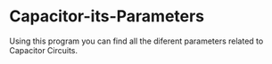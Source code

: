 # Capacitor-its-Parameters
Using this program you can find all the diferent parameters related to Capacitor Circuits.
